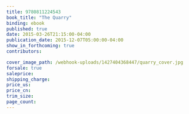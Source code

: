 ```yaml
---
title: 9780811224543
book_title: "The Quarry"
binding: ebook
published: true
date: 2015-03-26T21:15:00-04:00
publication_date: 2015-12-07T05:00:00-04:00
show_in_forthcoming: true
contributors:

cover_image_path: /webhook-uploads/1427404368447/quarry_cover.jpg
forsale: true
saleprice:
shipping_charge:
price_us:
price_cn:
trim_size:
page_count:
---
```


